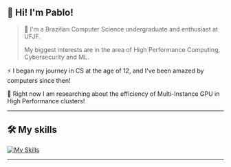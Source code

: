 ## 👋 Hi! I'm <strong>Pablo!</strong>

> 🚀 I'm a Brazilian Computer Science undergraduate and enthusiast at UFJF.
>
> My biggest interests are in the area of High Performance Computing, Cybersecurity and ML.

⚡ I began my journey in CS at the age of 12, and I've been amazed by computers since then!

🔭 Right now I am researching about the efficiency of Multi-Instance GPU in High Performance clusters!

---

## 🛠️ My skills

[![My Skills](https://skillicons.dev/icons?i=git,c,cpp,python,django,js,html,css,php,mysql,java,go,docker)](https://skillicons.dev)

---
